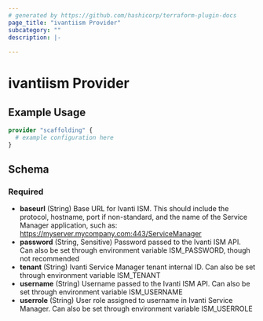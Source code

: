 ```yaml
---
# generated by https://github.com/hashicorp/terraform-plugin-docs
page_title: "ivantiism Provider"
subcategory: ""
description: |-
  
---
```


# ivantiism Provider



## Example Usage

```terraform
provider "scaffolding" {
  # example configuration here
}
```

<!-- schema generated by tfplugindocs -->
## Schema

### Required

- **baseurl** (String) Base URL for Ivanti ISM.  This should include the protocol, hostname, port if non-standard, and the name of the Service Manager application, such as: https://myserver.mycompany.com:443/ServiceManager
- **password** (String, Sensitive) Password passed to the Ivanti ISM API.  Can also be set through environment variable ISM_PASSWORD, though not recommended
- **tenant** (String) Ivanti Service Manager tenant internal ID.  Can also be set through environment variable ISM_TENANT
- **username** (String) Username passed to the Ivanti ISM API.  Can also be set through environment variable ISM_USERNAME
- **userrole** (String) User role assigned to username in Ivanti Service Manager.  Can also be set through environment variable ISM_USERROLE

